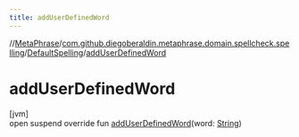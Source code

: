 ```yaml
---
title: addUserDefinedWord
---
```

//[MetaPhrase](../../../index.html)/[com.github.diegoberaldin.metaphrase.domain.spellcheck.spelling](../index.html)/[DefaultSpelling](index.html)/[addUserDefinedWord](add-user-defined-word.html)



# addUserDefinedWord



[jvm]\
open suspend override fun [addUserDefinedWord](add-user-defined-word.html)(word: [String](https://kotlinlang.org/api/latest/jvm/stdlib/kotlin/-string/index.html))




